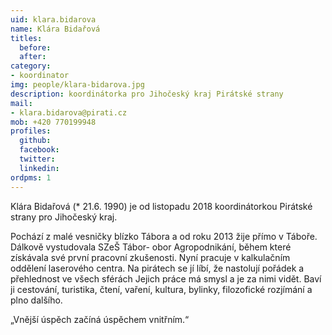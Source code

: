 ```yaml
---
uid: klara.bidarova
name: Klára Bidařová
titles:
  before: 
  after:
category:
- koordinator
img: people/klara-bidarova.jpg
description: koordinátorka pro Jihočeský kraj Pirátské strany
mail:
- klara.bidarova@pirati.cz
mob: +420 770199948
profiles:
  github:
  facebook:				
  twitter:
  linkedin:
ordpms: 1 
---
```


Klára Bidařová (* 21.6. 1990) je od listopadu 2018 koordinátorkou Pirátské strany pro Jihočeský kraj.

Pochází z malé vesničky blízko Tábora a od roku 2013 žije přímo v Táboře. Dálkově vystudovala SZeŠ Tábor- obor Agropodnikání, během které získávala své první pracovní zkušenosti. Nyní pracuje v kalkulačním oddělení laserového centra. Na pirátech se jí líbí, že nastolují pořádek a přehlednost ve všech sférách Jejich práce má smysl a je za nimi vidět. Baví ji cestování, turistika, čtení, vaření, kultura, bylinky, filozofické rozjímání a plno dalšího.

„Vnější úspěch začíná úspěchem vnitřním.“
